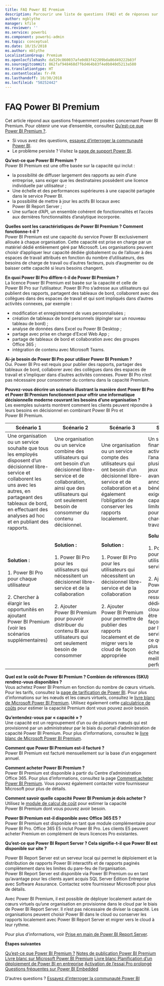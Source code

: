 ```yaml
---
title: FAQ Power BI Premium
description: Parcourir une liste de questions (FAQ) et de réponses sur l’offre de Power BI Premium.
author: mgblythe
manager: kfile
ms.reviewer: ''
ms.service: powerbi
ms.component: powerbi-admin
ms.topic: conceptual
ms.date: 10/15/2018
ms.author: mblythe
LocalizationGroup: Premium
ms.openlocfilehash: da529c860037afe0d83f42209bda86d49222b83f
ms.sourcegitcommit: 862faf948468d7f6d464b83f4e0b040d5213a580
ms.translationtype: HT
ms.contentlocale: fr-FR
ms.lasthandoff: 10/30/2018
ms.locfileid: "50252442"
---
```

# <a name="power-bi-premium-faq"></a>FAQ Power BI Premium

Cet article répond aux questions fréquemment posées concernant Power BI Premium. Pour obtenir une vue d’ensemble, consultez [Qu’est-ce que Power BI Premium ?](service-premium.md).

* Si vous avez des questions, [essayez d’interroger la communauté Power BI](http://community.powerbi.com/).
* Le problème persiste ? Visitez la [page de support Power BI](https://powerbi.microsoft.com/support/).

**Qu’est-ce que Power BI Premium ?**  
Power BI Premium est une offre basée sur la capacité qui inclut :

* la possibilité de diffuser largement des rapports au sein d’une entreprise, sans exiger que les destinataires possèdent une licence individuelle par utilisateur ;
* Une échelle et des performances supérieures à une capacité partagée dans le service Power BI.
* la possibilité de mettre à jour les actifs BI locaux avec Power BI Report Server ;
* Une surface d’API, un ensemble cohérent de fonctionnalités et l’accès aux dernières fonctionnalités d’analytique incorporée.

**Quelles sont les caractéristiques de Power BI Premium ? Comment fonctionne-t-il ?**  
Power BI Premium est une capacité du service Power BI exclusivement allouée à chaque organisation. Cette capacité est prise en charge par un matériel dédié entièrement géré par Microsoft. Les organisations peuvent choisir d’appliquer leur capacité dédiée globalement ou de l’allouer à des espaces de travail attribués en fonction du nombre d’utilisateurs, des besoins de charge de travail ou d’autres facteurs, puis d’augmenter ou de baisser cette capacité si leurs besoins changent.

**En quoi Power BI Pro diffère-t-il de Power BI Premium ?**  
La licence Power BI Premium est basée sur la capacité et celle de Power BI Pro sur l’utilisateur. Power BI Pro s’adresse aux utilisateurs qui publient des rapports, partagent des tableaux de bord, collaborent avec des collègues dans des espaces de travail et qui sont impliqués dans d’autres activités connexes, par exemple :

* modification et enregistrement de vues personnalisées ;
* création de tableaux de bord personnels (épingler sur un nouveau tableau de bord) ;
* analyse de données dans Excel ou Power BI Desktop ;
* partage avec prise en charge d’Excel Web App ;
* partage de tableaux de bord et collaboration avec des groupes Office 365 ;
* intégration de contenu avec Microsoft Teams.

**Ai-je besoin de Power BI Pro pour utiliser Power BI Premium ?**  
Oui. Power BI Pro est requis pour publier des rapports, partager des tableaux de bord, collaborer avec des collègues dans des espaces de travail et s’impliquer dans d’autres activités connexes. Power BI Pro n’est pas nécessaire pour consommer du contenu dans la capacité Premium.

**Pouvez-vous décrire un scénario illustrant la manière dont Power BI Pro et Power BI Premium fonctionnent pour offrir une informatique décisionnelle moderne couvrant les besoins d’une organisation ?**  
Les exemples suivants montrent comment les clients peuvent répondre à leurs besoins en décisionnel en combinant Power BI Pro et Power BI Premium.

| Scénario 1 | Scénario 2 | Scénario 3 | Scénario 4 |
| --- | --- | --- | --- |
| Une organisation ou un service souhaite que tous les employés disposent d’un décisionnel libre-service et collaborent les uns avec les autres, en partageant des tableaux de bord, en effectuant des analyses ad hoc et en publiant des rapports. | Une organisation ou un service combine des utilisateurs qui ont besoin d’un décisionnel libre-service et de collaboration, ainsi que des utilisateurs qui ont seulement besoin de consommer du contenu décisionnel. | Une organisation ou un service compte des utilisateurs qui ont besoin d’un décisionnel libre-service et de collaboration et a également l’obligation de conserver les rapports localement. | Un service financier travaille activement à l’analyse de plusieurs grands jeux de données avant une annonce de bénéfices et exige une capacité non limitée et isolée pour gérer les charges de travail. |
| **Solution :**<br/><br/>1. Power BI Pro pour chaque utilisateur<br/><br/>2. Chercher à élargir les opportunités en ajoutant Power BI Premium (voir les scénarios supplémentaires) |**Solution :**<br/><br/>1. Power BI Pro pour les utilisateurs qui nécessitent un décisionnel libre-service et de la collaboration<br/><br/>2. Ajouter Power BI Premium pour pouvoir distribuer du contenu BI aux utilisateurs qui ont seulement besoin de consommer |**Solution :**<br/><br/>1. Power BI Pro pour les utilisateurs qui nécessitent un décisionnel libre-service et de la collaboration<br/><br/>2. Ajouter Power BI Premium pour permettre de publier des rapports localement et de migrer vers le cloud de façon appropriée |**Solution :**<br/><br/>1. Power BI Pro pour tous les utilisateurs du service financier<br/><br/>2. Ajouter Power BI Premium pour les ressources dédiées (dans le cloud) qui doivent être utilisées de façon exclusive par l’équipe du service financier, ce qui offre une plus grande échelle et de meilleures performances |

**Quel est le coût de Power BI Premium ? Combien de références (SKU) rendrez-vous disponibles ?**  
Vous achetez Power BI Premium en fonction du nombre de cœurs virtuels. Pour les tarifs, consultez la [page de tarification de Power BI](https://powerbi.microsoft.com/pricing/). Pour plus d’informations sur les nœuds et les cœurs virtuels, consultez le [livre blanc de Microsoft Power BI Premium](https://aka.ms/pbipremiumwhitepaper). Utilisez également cette [calculatrice de coûts](https://powerbi.microsoft.com/calculator/) pour estimer la capacité Premium dont vous pouvez avoir besoin.

**Qu’entendez-vous par « capacité » ?**  
Une capacité est un regroupement d’un ou de plusieurs nœuds qui est provisionné par un administrateur par le biais du portail d’administration de capacité Power BI Premium. Pour plus d’informations, consultez le [livre blanc de Microsoft Power BI Premium](https://aka.ms/pbipremiumwhitepaper).

**Comment que Power BI Premium est-il facturé ?**  
Power BI Premium est facturé mensuellement sur la base d’un engagement annuel.

**Comment acheter Power BI Premium ?**  
Power BI Premium est disponible à partir du Centre d’administration Office 365. Pour plus d’informations, consultez la page [Comment acheter Power BI Premium](service-admin-premium-purchase.md). Vous pouvez également contacter votre fournisseur Microsoft pour plus de détails.

**Comment savoir quelle capacité Power BI Premium je dois acheter ?**  
Utilisez le [module de calcul de coût](https://powerbi.microsoft.com/calculator/) pour estimer la capacité Power BI Premium dont vous pouvez avoir besoin.

**Power BI Premium est-il disponible avec Office 365 E5 ?**  
Power BI Premium est disponible en tant que module complémentaire pour Power BI Pro. Office 365 E5 inclut Power BI Pro. Les clients E5 peuvent acheter Premium en complément de leurs licences Pro existantes.

**Qu’est-ce que Power BI Report Server ? Cela signifie-t-il que Power BI est disponible sur site ?**

Power BI Report Server est un serveur local qui permet le déploiement et la distribution de rapports Power BI interactifs et de rapports paginés complètement dans les limites du pare-feu de l’organisation. Power BI Report Server est disponible via Power BI Premium ou en tant qu’avantage pour les clients ayant acquis SQL Server Édition Entreprise avec Software Assurance. Contactez votre fournisseur Microsoft pour plus de détails.

Avec Power BI Premium, il est possible de déployer localement autant de cœurs virtuels qu’une organisation en provisionne dans le cloud par le biais de Power BI Report Server. Il n’est pas nécessaire de diviser la capacité. Les organisations peuvent choisir Power BI dans le cloud ou conserver les rapports localement avec Power BI Report Server et migrer vers le cloud à leur rythme.

Pour plus d’informations, voir [Prise en main de Power BI Report Server](report-server/get-started.md).

**Étapes suivantes**

[Qu’est-ce que Power BI Premium ?](service-premium.md)
[Notes de publication Power BI Premium](service-premium-release-notes.md)
[Livre blanc sur Microsoft Power BI Premium](https://aka.ms/pbipremiumwhitepaper)
[Livre blanc Planification d’un déploiement de Power BI en entreprise](https://aka.ms/pbienterprisedeploy)
[Activation de l’essai Pro prolongé](service-extended-pro-trial.md)
[Questions fréquentes sur Power BI Embedded](developer/embedded-faq.md)

D’autres questions ? [Essayez d’interroger la communauté Power BI](https://community.powerbi.com/)
